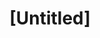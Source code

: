 ---
pid: FS134
title: "[Untitled]"
location_transcription: 
zipcode: '19147'
outside_phl: 
neighborhood: Queen Village,Bella Vista,Pennsport,Italian Market
age: '34'
age_range: 30-39
instagram: 
image_file_name: FS_134.jpg
proposal_transcription: Monument to the American voter.
topic: Politics
topic_summary: '0'
type: Conceptual,Other No Form
keywords_other: vote, politics, election
credit: Shawn Truppo
image_labels: 
twitter: 
facebook: 
permalink: "/monuments/fs134/"
layout: item-page
---